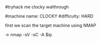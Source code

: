 #tryhack me clocky walthrough

#machine name: CLOCKY
#difficulty: HARD

first we scan the target machine using NMAP

-> nmap -sV -sC -A $ip 